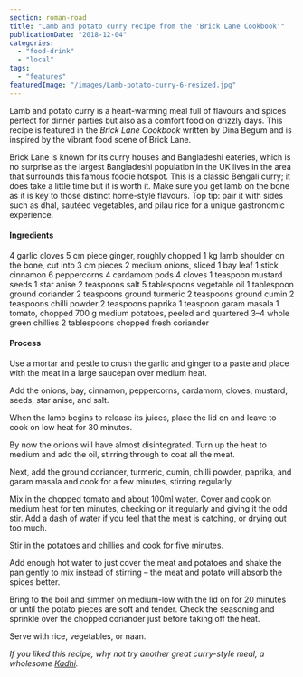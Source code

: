 ```yaml
---
section: roman-road
title: "Lamb and potato curry recipe from the 'Brick Lane Cookbook'"
publicationDate: "2018-12-04"
categories: 
  - "food-drink"
  - "local"
tags: 
  - "features"
featuredImage: "/images/Lamb-potato-curry-6-resized.jpg"
---
```


Lamb and potato curry is a heart-warming meal full of flavours and spices perfect for dinner parties but also as a comfort food on drizzly days. This recipe is featured in the _Brick Lane Cookbook_ written by Dina Begum and is inspired by the vibrant food scene of Brick Lane.

Brick Lane is known for its curry houses and Bangladeshi eateries, which is no surprise as the largest Bangladeshi population in the UK lives in the area that surrounds this famous foodie hotspot. This is a classic Bengali curry; it does take a little time but it is worth it. Make sure you get lamb on the bone as it is key to those distinct home-style flavours. Top tip: pair it with sides such as dhal, sautéed vegetables, and pilau rice for a unique gastronomic experience.

#### Ingredients

4 garlic cloves 5 cm piece ginger, roughly chopped 1 kg lamb shoulder on the bone, cut into 3 cm pieces 2 medium onions, sliced 1 bay leaf 1 stick cinnamon 6 peppercorns 4 cardamom pods 4 cloves 1 teaspoon mustard seeds 1 star anise 2 teaspoons salt 5 tablespoons vegetable oil 1 tablespoon ground coriander 2 teaspoons ground turmeric 2 teaspoons ground cumin 2 teaspoons chilli powder 2 teaspoons paprika 1 teaspoon garam masala 1 tomato, chopped 700 g medium potatoes, peeled and quartered 3–4 whole green chillies 2 tablespoons chopped fresh coriander

#### Process

Use a mortar and pestle to crush the garlic and ginger to a paste and place with the meat in a large saucepan over medium heat.

Add the onions, bay, cinnamon, peppercorns, cardamom, cloves, mustard, seeds, star anise, and salt.

When the lamb begins to release its juices, place the lid on and leave to cook on low heat for 30 minutes.

By now the onions will have almost disintegrated. Turn up the heat to medium and add the oil, stirring through to coat all the meat.

Next, add the ground coriander, turmeric, cumin, chilli powder, paprika, and garam masala and cook for a few minutes, stirring regularly.

Mix in the chopped tomato and about 100ml water. Cover and cook on medium heat for ten minutes, checking on it regularly and giving it the odd stir. Add a dash of water if you feel that the meat is catching, or drying out too much.

Stir in the potatoes and chillies and cook for five minutes.

Add enough hot water to just cover the meat and potatoes and shake the pan gently to mix instead of stirring – the meat and potato will absorb the spices better.

Bring to the boil and simmer on medium-low with the lid on for 20 minutes or until the potato pieces are soft and tender. Check the seasoning and sprinkle over the chopped coriander just before taking off the heat.

Serve with rice, vegetables, or naan.

_If you liked this recipe, why not try another great curry-style meal, a wholesome [Kadhi](https://romanroadlondon.com/kadhi-recipe-cockney-sikh/)._
